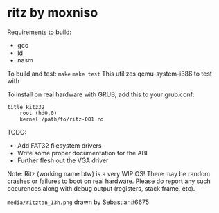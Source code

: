 # ritz by moxniso

Requirements to build:
* gcc
* ld
* nasm

To build and test:
``make``
``make test``
This utilizes qemu-system-i386 to test with 

To install on real hardware with GRUB, add this to your grub.conf:
```
title Ritz32
	root (hd0,0)
	kernel /path/to/ritz-001 ro
``` 

TODO:
* Add FAT32 filesystem drivers
* Write some proper documentation for the ABI
* Further flesh out the VGA driver 

Note: Ritz (working name btw) is a very WIP OS! 
There may be random crashes or failures to boot on real hardware. 
Please do report any such occurences along with debug output (registers, stack frame,
etc).

``media/ritztan_13h.png`` drawn by Sebastian#6675